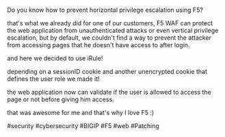 Do you know how to prevent horizontal privilege escalation using F5?





that's what we already did for one of our customers, F5 WAF can protect the web application from unauthenticated attacks or even vertical privilege escalation, but by default, we couldn't find a way to prevent the attacker from accessing pages that he doesn't have access to after login.



and here we decided to use iRule!



depending on a sessionID cookie and another unencrypted cookie that defines the user role we made it!



the web application now can validate if the user is allowed to access the page or not before giving him access.



that was awesome for me and that's why I love F5 :)



#security #cybersecurity #BIGIP #F5 #web #Patching

